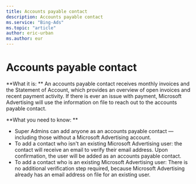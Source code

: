 ```yaml
---
title: Accounts payable contact
description: Accounts payable contact
ms.service: "Bing-Ads"
ms.topic: "article"
author: eric-urban
ms.author: eur
---
```


# Accounts payable contact

**What it is: **    An accounts payable contact receives monthly invoices and the Statement of Account, which provides an overview of open invoices and recent payment activity. If there is ever an issue with payment, Microsoft Advertising will use the information on file to reach out to the accounts payable contact.

**What you need to know: **
- Super Admins can add anyone as an accounts payable contact — including those without a Microsoft Advertising account.
- To add a contact who isn't an existing Microsoft Advertising user: the contact will receive an email to verify their email address. Upon confirmation, the user will be added as an accounts payable contact.
- To add a contact who is an existing Microsoft Advertising user: There is no additional verification step required, because Microsoft Advertising already has an email address on file for an existing user.



